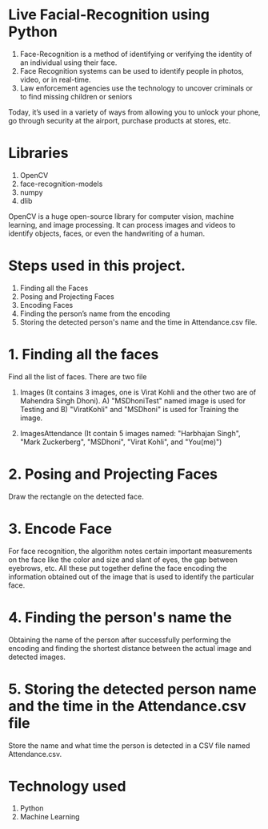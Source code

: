 # Live Facial-Recognition using Python
1. Face-Recognition is a method of identifying or verifying the identity of an individual using their face. 
2. Face Recognition systems can be used to identify people in photos, video, or in real-time.
3. Law enforcement agencies use the technology to uncover criminals or to find missing children or seniors

Today, it’s used in a variety of ways from allowing you to unlock your phone, go through security at the airport, purchase products at stores, etc.

# Libraries
1. OpenCV
2. face-recognition-models
3. numpy
4. dlib

OpenCV is a huge open-source library for computer vision, machine learning, and image processing. 
It can process images and videos to identify objects, faces, or even the handwriting of a human.

# Steps used in this project.
1. Finding all the Faces
2. Posing and Projecting Faces
3. Encoding Faces
4. Finding the person’s name from the encoding
5. Storing the detected person's name and the time in Attendance.csv file.

# 1. Finding all the faces 
  Find all the list of faces.
  There are two file
  1. Images (It contains 3 images, one is Virat Kohli and the other two are of Mahendra Singh Dhoni).
  A) "MSDhoniTest" named image is used for Testing and
  B) "ViratKohli" and "MSDhoni" is used for Training the image.
  
  2. ImagesAttendance (It contain 5 images named: "Harbhajan Singh", "Mark Zuckerberg", "MSDhoni", "Virat Kohli", and "You(me)")

# 2. Posing and Projecting Faces
  Draw the rectangle on the detected face.

# 3. Encode Face
  For face recognition, the algorithm notes certain important measurements on the face like the color and size and slant of eyes, 
  the gap between eyebrows, etc. All these put together define the face encoding the information obtained out of the image that is used to identify the particular face.

# 4. Finding the person's name  the
  Obtaining the name of the person after successfully performing the encoding and finding the shortest distance between the actual image and detected images.

# 5. Storing the detected person name and the time in the Attendance.csv file
  Store the name and what time the person is detected in a CSV file named Attendance.csv.

# Technology used
1. Python 
2. Machine Learning
